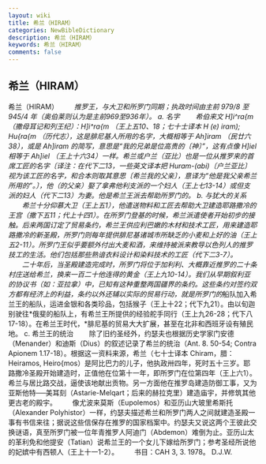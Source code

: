 ```yaml
---
layout: wiki
title: 希兰（HIRAM）
categories: NewBibleDictionary
description: 希兰（HIRAM）
keywords: 希兰（HIRAM）
comments: false
---
```


## 希兰（HIRAM）



希兰（HIRAM）
　　*推罗王，与大卫和所罗门同期；执政时间由主前 979/8 至 945/4 年（奥伯莱则认为是主前969至936年）。
a. 名字
　　希伯来文 H]i^ra{m （撒母耳记和列王纪）：H]i^ra{m （王上五10、18；七十士译本 H (e) iram); Hu{ra{m （历代志），这是腓尼基人所用的名字，大概相等于 Ah]iram （民廿六38），或是 Ah]iram 的简写，意思是“我的兄弟是位高贵的〔神〕”，这有点像 H]iel 相等于 Ah]iel （王上十六34）一样。希兰或户兰（亚比）也是一位从推罗来的首席工匠的名字〔译注：在代下二13，一些英文译本把 Huram-(abi)〔户兰亚比〕视为该工匠的名字，和合本则取其意思〔希兰我的父亲〕，意译为“他是我父亲希兰所用的”。〕，他（的父亲）娶了拿弗他利支派的一个妇人（王上七13-14）或但支派的妇人（代下二13）为妻。他是希兰王派去帮助所罗门的。
b. 与犹大的关系
　　希兰十分仰慕大卫（王上五1），他遣送物料和工匠去帮助大卫建造耶路撒冷的王宫（撒下五11；代上十四1）。在所罗门登基的时候，希兰派遣使者开始初步的接触。后来两国订定了贸易条约，希兰王供应利巴嫩的木材和技术工匠，用来建造耶路撒冷的新圣殿，所罗门则每年提供腓尼基诸城市所缺乏的小麦和上好的油（王上五2-11）。所罗门王似乎要额外付出大麦和酒，来维持被派来教导以色列人的推罗技工的生活。他们包括那些熟谙衣料设计和染料技术的工匠（代下二3-7）。
　　二十年后，当圣殿建造完成时，所罗门将位于加利利、大概靠近推罗的二十条村庄送给希兰，换来一百二十他连得的黄金（王上九10-14）。我们从早期叙利亚的协议书（如：亚拉拿）中，已知有这种重整两国疆界的条约。这些条约对签约双方都有经济上的利益，条约以外还辅以实际的贸易行动，就是所罗门的*船队加入希兰王的船队，运进金银和各类珍品，包括猴子（王上十22；代下九21）。由以旬迦别驶往*俄斐的船队上，有希兰王所提供的经验舵手同行（王上九26-28；代下八17-18）。在希兰王时代，*腓尼基的贸易大大扩展，甚至在北非和西班牙设有殖民地。
c. 希兰王的统治
　　除了旧约圣经外，约瑟夫也根据历史学家门安德（Menander）和迪斯（Dius）的叙述记录了希兰的统治（Ant.
8. 50-54; Contra Apionem 1.17-18）。根据这一资料来源，希兰（七十士译本 Chiram，腊：Heiramos, Heiro{mos）是阿比巴力的儿子，他执政卅四年，死时五十三岁。耶路撒冷圣殿开始建造时，正值他在位第十一年，即所罗门在位第四年（王上六1）。希兰与居比路交战，逼使该地献出贡物。另一方面他在推罗岛建造防御工事，又为亚斯他特──美耳刻（Astarie-Melqart；后来的赫拉克里）建造庙宇，并修筑其他更古老的殿宇。
　　像尤波来莫斯（Eupolemos）和亚历山大玻里希斯托（Alexander Polyhistor）一样，约瑟夫描述希兰和所罗门两人之间就建造圣殿一事有书信来往；据说这些信保存在推罗的国家档案中。约瑟夫又说这两个王彼此交换谜语，真至所罗门被一位年青推罗人阿迪门（Abdemon）难倒为止。亚历山太的革利免和他提安（Tatian）说希兰王的一个女儿下嫁给所罗门；参考圣经所说他的妃嫔中有西顿人（王上十一1-2）。
　　书目：CAH 3,
3. 1978。
D.J.W.




